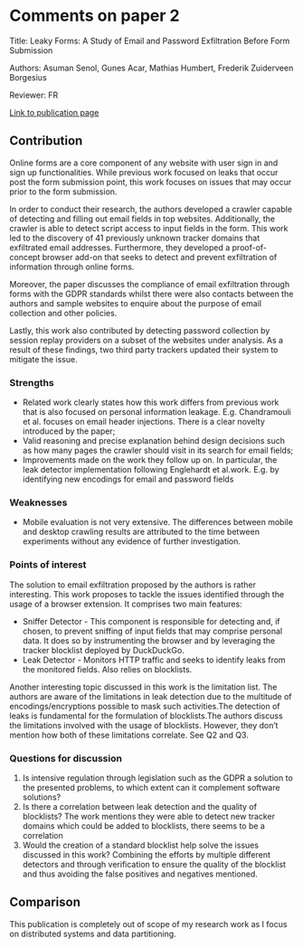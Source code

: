 # Comments on paper 2

Title: Leaky Forms: A Study of Email and Password Exfiltration Before Form Submission

Authors: Asuman Senol, Gunes Acar, Mathias Humbert, Frederik Zuiderveen Borgesius

Reviewer: FR

[Link to publication page](https://www.usenix.org/system/files/sec22fall_senol.pdf)

## Contribution

Online forms are a core component of any website with user sign in and sign up functionalities. While previous work focused on leaks that occur post the form submission point, this work focuses on issues that may occur prior to the form submission.

In order to conduct their research, the authors developed a crawler capable of detecting and filling out email fields in top websites. Additionally, the crawler is able to detect script access to input fields in the form. This work led to the discovery of 41 previously unknown tracker domains that exfiltrated email addresses. Furthermore, they developed a proof-of-concept browser add-on that seeks to detect and prevent exfiltration of information through online forms.

Moreover, the paper discusses the compliance of email exfiltration through forms with the GDPR standards whilst there were also contacts between the authors and sample websites to enquire about the purpose of email collection and other policies.

Lastly, this work also contributed by detecting password collection by session replay providers on a subset of the websites under analysis. As a result of these findings, two third party trackers updated their system to mitigate the issue.

### Strengths

- Related work clearly states how this work differs from previous work that is also focused on personal information leakage. E.g. Chandramouli et al. focuses on email header injections. There is a clear novelty introduced by the paper;
- Valid reasoning and precise explanation behind design decisions such as how many pages the crawler should visit in its search for email fields;
- Improvements made on the work they follow up on. In particular, the leak detector implementation following Englehardt et al.work. E.g. by identifying new encodings for email and password fields

### Weaknesses

- Mobile evaluation is not very extensive. The differences between mobile and desktop crawling results are attributed to the time between experiments without any evidence of further investigation. 

### Points of interest

The solution to email exfiltration proposed by the authors is rather interesting. This work proposes to tackle the issues identified through the usage of a browser extension. It comprises two main features:
- Sniffer Detector - This component is responsible for detecting and, if chosen, to prevent sniffing of input fields that may comprise personal data. It does so by instrumenting the browser and by leveraging the tracker blocklist deployed by DuckDuckGo.
- Leak Detector - Monitors HTTP traffic and seeks to identify leaks from the monitored fields. Also relies on blocklists.

Another interesting topic discussed in this work is the limitation list. The authors are aware of the limitations in leak detection due to the multitude of encodings/encryptions possible to mask such activities.The detection of leaks is fundamental for the formulation of blocklists.The authors discuss the limitations involved with the usage of blocklists. However, they don’t mention how both of these limitations correlate. See Q2 and Q3.

### Questions for discussion

1. Is intensive regulation through legislation such as the GDPR a solution to the presented problems, to which extent can it complement software solutions?
2. Is there a correlation between leak detection and the quality of blocklists? The work mentions they were able to detect new tracker domains which could be added to blocklists, there seems to be a correlation
3. Would the creation of a standard blocklist help solve the issues discussed in this work? Combining the efforts by multiple different detectors and through verification to ensure the quality of the blocklist and thus avoiding the false positives and negatives mentioned.

## Comparison

This publication is completely out of scope of my research work as I focus on distributed systems and data partitioning.